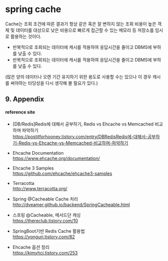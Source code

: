 # spring cache

Cache는 조회 조건에 따른 결과가 항상 같은 혹은 잘 변하지 않는 조회 비용이 높은 객체 및 데이터를 대상으로 낮은 비용으로 빠르게 접근할 수 있는 메모리 등 저장소를 임시로 활용하는 것이다.
- 반복적으로 조회되는 데이터에 캐시를 적용하여 응답시간을 줄이고 DBMS에 부하를 낮출 수 있다.
- 반복적으로 조회되는 데이터에 캐시를 적용하여 응답시간을 줄이고 DBMS에 부하를 낮출 수 있다.

(많은 양의 데이터나 오랜 기간 유지하기 위한 용도로 사용할 수는 있으나 이 경우 캐시를 써야하는 타당성을 다시 생각해 볼 필요가 있다.)


## 9. Appendix

#### reference site

+ [DB/Redis]Redis에 대해서 공부하기, Redis vs Ehcache vs Memcached 비교하며 파악하기  
https://postitforhooney.tistory.com/entry/DBRedisRedis에-대해서-공부하기-Redis-vs-Ehcache-vs-Memcached-비교하며-파악하기

* Ehcache Documentation  
https://www.ehcache.org/documentation/

* Ehcache 3 Samples  
https://github.com/ehcache/ehcache3-samples

* Terracotta  
http://www.terracotta.org/

+ Spring @Cacheable Cache 처리  
http://dveamer.github.io/backend/SpringCacheable.html

+ 스프링 @Cacheable, 메서드단 캐싱  
https://thereclub.tistory.com/10

+ SpringBoot기반 Redis Cache 활용법  
https://yonguri.tistory.com/82

+ Ehcache 옵션 정리  
https://kimyhcj.tistory.com/253

